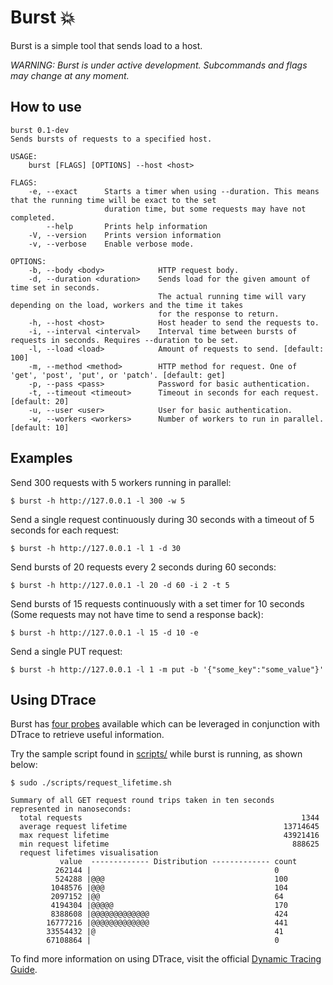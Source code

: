 # Burst 💥

Burst is a simple tool that sends load to a host.

_WARNING: Burst is under active development. Subcommands and flags may change at any moment._

## How to use

```console
burst 0.1-dev
Sends bursts of requests to a specified host.

USAGE:
    burst [FLAGS] [OPTIONS] --host <host>

FLAGS:
    -e, --exact      Starts a timer when using --duration. This means that the running time will be exact to the set
                     duration time, but some requests may have not completed.
        --help       Prints help information
    -V, --version    Prints version information
    -v, --verbose    Enable verbose mode.

OPTIONS:
    -b, --body <body>            HTTP request body.
    -d, --duration <duration>    Sends load for the given amount of time set in seconds.
                                 The actual running time will vary depending on the load, workers and the time it takes
                                 for the response to return.
    -h, --host <host>            Host header to send the requests to.
    -i, --interval <interval>    Interval time between bursts of requests in seconds. Requires --duration to be set.
    -l, --load <load>            Amount of requests to send. [default: 100]
    -m, --method <method>        HTTP method for request. One of 'get', 'post', 'put', or 'patch'. [default: get]
    -p, --pass <pass>            Password for basic authentication.
    -t, --timeout <timeout>      Timeout in seconds for each request. [default: 20]
    -u, --user <user>            User for basic authentication.
    -w, --workers <workers>      Number of workers to run in parallel. [default: 10]
```

## Examples

Send 300 requests with 5 workers running in parallel:

```console
$ burst -h http://127.0.0.1 -l 300 -w 5
```

Send a single request continuously during 30 seconds with a timeout of 5 seconds for each request:

```console
$ burst -h http://127.0.0.1 -l 1 -d 30
```

Send bursts of 20 requests every 2 seconds during 60 seconds:
```console
$ burst -h http://127.0.0.1 -l 20 -d 60 -i 2 -t 5
```

Send bursts of 15 requests continuously with a set timer for 10 seconds (Some requests may not have time to send a response back):
```console
$ burst -h http://127.0.0.1 -l 15 -d 10 -e
```

Send a single PUT request:
```console
$ burst -h http://127.0.0.1 -l 1 -m put -b '{"some_key":"some_value"}'
```

## Using DTrace

Burst has [four probes](./src/burst.d) available which can be leveraged in conjunction with DTrace to retrieve useful information. 

Try the sample script found in [scripts/](./scripts/request_lifetime.sh) while burst is running, as shown below:

```console
$ sudo ./scripts/request_lifetime.sh 

Summary of all GET request round trips taken in ten seconds represented in nanoseconds:
  total requests                                                 1344
  average request lifetime                                   13714645
  max request lifetime                                       43921416
  min request lifetime                                         888625
  request lifetimes visualisation                   
           value  ------------- Distribution ------------- count    
          262144 |                                         0        
          524288 |@@@                                      100      
         1048576 |@@@                                      104      
         2097152 |@@                                       64       
         4194304 |@@@@@                                    170      
         8388608 |@@@@@@@@@@@@@                            424      
        16777216 |@@@@@@@@@@@@@                            441      
        33554432 |@                                        41       
        67108864 |                                         0  
```

To find more information on using DTrace, visit the official [Dynamic Tracing Guide](https://illumos.org/books/dtrace/preface.html#preface).
